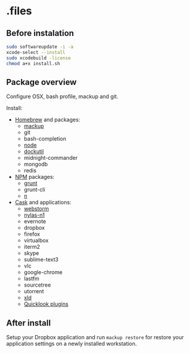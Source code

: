 # .files

## Before instalation
```bash
sudo softwareupdate -i -a
xcode-select --install
sudo xcodebuild -license
chmod a+x install.sh
```

## Package overview
Configure OSX, bash profile, mackup and git.

Install:
* [Homebrew](http://brew.sh/) and packages:
    - [mackup](https://github.com/lra/mackup)
    - git
    - bash-completion
    - [node](https://nodejs.org/en/)
    - [dockutil](https://github.com/kcrawford/dockutil)
    - midnight-commander
    - mongodb
    - redis
* [NPM](https://www.npmjs.com/) packages:
    - [grunt](http://gruntjs.com/)
    - grunt-cli
    - [n](https://www.npmjs.com/package/n)
* [Cask](http://caskroom.io/) and applications:
    - [webstorm](https://www.jetbrains.com/webstorm/)
    - [nylas-n1](https://www.nylas.com/n1)
    - evernote
    - dropbox
    - firefox
    - virtualbox
    - iterm2
    - skype
    - sublime-text3
    - vlc
    - google-chrome
    - lastfm
    - sourcetree
    - utorrent
    - [xld](http://sourceforge.net/projects/xld/)
    - [Quicklook plugins](https://github.com/sindresorhus/quick-look-plugins)

## After install
Setup your Dropbox application and run `mackup restore` for restore your application settings on a newly installed workstation.
